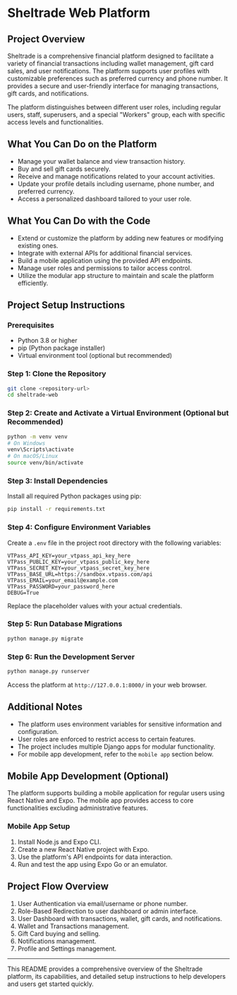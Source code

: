 # Sheltrade Web Platform

## Project Overview
Sheltrade is a comprehensive financial platform designed to facilitate a variety of financial transactions including wallet management, gift card sales, and user notifications. The platform supports user profiles with customizable preferences such as preferred currency and phone number. It provides a secure and user-friendly interface for managing transactions, gift cards, and notifications.

The platform distinguishes between different user roles, including regular users, staff, superusers, and a special "Workers" group, each with specific access levels and functionalities.

## What You Can Do on the Platform
- Manage your wallet balance and view transaction history.
- Buy and sell gift cards securely.
- Receive and manage notifications related to your account activities.
- Update your profile details including username, phone number, and preferred currency.
- Access a personalized dashboard tailored to your user role.

## What You Can Do with the Code
- Extend or customize the platform by adding new features or modifying existing ones.
- Integrate with external APIs for additional financial services.
- Build a mobile application using the provided API endpoints.
- Manage user roles and permissions to tailor access control.
- Utilize the modular app structure to maintain and scale the platform efficiently.

## Project Setup Instructions

### Prerequisites
- Python 3.8 or higher
- pip (Python package installer)
- Virtual environment tool (optional but recommended)

### Step 1: Clone the Repository
```bash
git clone <repository-url>
cd sheltrade-web
```

### Step 2: Create and Activate a Virtual Environment (Optional but Recommended)
```bash
python -m venv venv
# On Windows
venv\Scripts\activate
# On macOS/Linux
source venv/bin/activate
```

### Step 3: Install Dependencies
Install all required Python packages using pip:
```bash
pip install -r requirements.txt
```

### Step 4: Configure Environment Variables
Create a `.env` file in the project root directory with the following variables:
```
VTPass_API_KEY=your_vtpass_api_key_here
VTPass_PUBLIC_KEY=your_vtpass_public_key_here
VTPass_SECRET_KEY=your_vtpass_secret_key_here
VTPass_BASE_URL=https://sandbox.vtpass.com/api
VTPass_EMAIL=your_email@example.com
VTPass_PASSWORD=your_password_here
DEBUG=True
```
Replace the placeholder values with your actual credentials.

### Step 5: Run Database Migrations
```bash
python manage.py migrate
```

### Step 6: Run the Development Server
```bash
python manage.py runserver
```
Access the platform at `http://127.0.0.1:8000/` in your web browser.

## Additional Notes
- The platform uses environment variables for sensitive information and configuration.
- User roles are enforced to restrict access to certain features.
- The project includes multiple Django apps for modular functionality.
- For mobile app development, refer to the `mobile app` section below.

## Mobile App Development (Optional)
The platform supports building a mobile application for regular users using React Native and Expo. The mobile app provides access to core functionalities excluding administrative features.

### Mobile App Setup
1. Install Node.js and Expo CLI.
2. Create a new React Native project with Expo.
3. Use the platform's API endpoints for data interaction.
4. Run and test the app using Expo Go or an emulator.

## Project Flow Overview
1. User Authentication via email/username or phone number.
2. Role-Based Redirection to user dashboard or admin interface.
3. User Dashboard with transactions, wallet, gift cards, and notifications.
4. Wallet and Transactions management.
5. Gift Card buying and selling.
6. Notifications management.
7. Profile and Settings management.

---

This README provides a comprehensive overview of the Sheltrade platform, its capabilities, and detailed setup instructions to help developers and users get started quickly.
